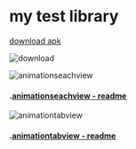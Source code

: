 # my test library

[download  apk](http://fir.im/m5t8)


![download](https://github.com/tengbinlive/mtestproject/blob/master/images/download.png)


![animationseachview](https://github.com/tengbinlive/mtestproject/blob/master/images/demo.gif) 

#### .[animationseachview - readme](https://github.com/tengbinlive/mtestproject/blob/master/README_ANIMATIONSEACHVIEW.md) 

![animationtabview](https://github.com/tengbinlive/mtestproject/blob/master/images/demo1.gif) 

#### .[animationtabview - readme](https://github.com/tengbinlive/mtestproject/blob/master/README_ANIMATIONTABVIEW.md) 


